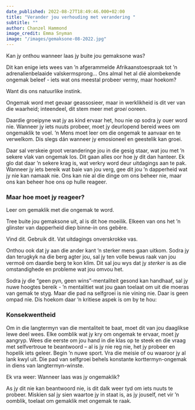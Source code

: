 ```yaml
---
date_published: 2022-08-27T18:49:46.000+02:00
title: "Verander jou verhouding met verandering "
subtitle: ""
author: Chanzel Hammond
image_credit: Emma Snyman
image: "/images/gemaksone-08-2022.jpg"
---
```


Kan jy onthou wanneer laas jy buite jou gemaksone was?

Dit kan enige iets wees van ’n afgerammelde Afrikaanstoespraak tot ’n adrenalienbelaaide valskermsprong… Ons almal het al dié alombekende ongemak beleef - iets wat ons meestal probeer vermy, maar hoekom?

Want dis ons natuurlike instink.

Ongemak word met gevaar geassosieer, maar in werklikheid is dit ver van die waarheid; inteendeel, dit stem meer met _groei_ ooreen.

Daardie groeipyne wat jy as kind ervaar het, hou nie op sodra jy ouer word nie. Wanneer jy iets nuuts probeer, moet jy deurlopend bereid wees om ongemaklik te voel. ’n Mens moet leer om die ongemak te aanvaar en te verwelkom. Dis slegs dán wanneer jy emosioneel en geestelik kan groei.

Daar sal verskeie groot veranderinge jou in die gesig staar, wat jou met ’n sekere vlak van ongemak los. Dit gaan alles oor hoe jy dit dan hanteer. Ek glo dat daar ’n sekere krag is, wat verkry word deur uitdagings aan te pak. Wanneer jy iets bereik wat baie van jou verg, gee dit jou ’n dapperheid wat jy nie kan namaak nie. Ons kan nie al die dinge om ons beheer nie, maar ons kan beheer hoe ons op hulle reageer.

### Maar hoe moet jy reageer?

Leer om gemaklik met die ongemak te word.

Tree buite jou gemaksone uit, al is dit hoe moeilik. Elkeen van ons het ’n glinster van dapperheid diep binne-in ons gebêre.

Vind dit. Gebruik dit. Vat uitdagings onverskrokke vas.

Onthou ook dat jy aan die ander kant ’n sterker mens gaan uitkom. Sodra jy dan terugkyk na die berg agter jou, sal jy ten volle bewus raak van jou vermoë om daardie berg te kon klim. Dit sal jou wys dat jy _sterker_ is as die omstandighede en probleme wat jou omvou het.

Sodra jy die “geen pyn, geen wins”-mentaliteit gesond kan handhaaf, sal jy nuwe hoogtes bereik - ’n mentalitiet wat jou gaan toelaat om uit die moeras van gemak te styg. Maar die pad na selfgroei is nie vining nie. Daar is geen ompad nie. Dis hoekom daar ’n kritiese aspek is om by te hou:

### Konsekwentheid

Om in die langtermyn van die mentaliteit te baat, moet dit van jou daaglikse lewe deel wees. Elke oomblik wat jy kry om ongemak te ervaar, moet jy aangryp. Wees die eerste om jou hand in die klas op te steek en die vraag met selfvertroue te beantwoord – al is jy nie reg nie, het jy probeer en hopelik iets geleer. Begin ’n nuwe sport. Vra die meisie of ou waaroor jy al lank kwyl uit. Die pad van selfgroei behels konstante korttermyn-ongemak in diens van langtermyn-winste.

Ek vra weer: Wanneer laas was jy ongemaklik?

As jy dit nie kan beantwoord nie, is dit dalk weer tyd om iets nuuts te probeer. Miskien sal jy sien waartoe jy in staat is, as jy jouself, net vir ’n oomblik, toelaat om gemaklik met ongemak te raak.
